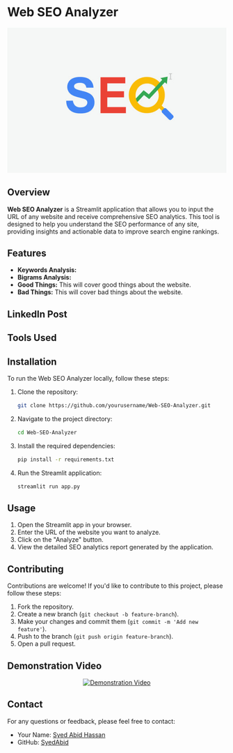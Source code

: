 # Web SEO Analyzer

<div align="center">
  <img src="https://github.com/Syed-Abid/Web-SEO-Analyzer/blob/main/seo%20image.jpg" alt="SEO Logo">
</div>

## Overview

**Web SEO Analyzer** is a Streamlit application that allows you to input the URL of any website and receive comprehensive SEO analytics. This tool is designed to help you understand the SEO performance of any site, providing insights and actionable data to improve search engine rankings.

## Features

- **Keywords Analysis:** 
- **Bigrams Analysis:**
- **Good Things:** This will cover good things about the website.
- **Bad Things:** This will cover bad things about the website.

## LinkedIn Post

## Tools Used


## Installation

To run the Web SEO Analyzer locally, follow these steps:

1. Clone the repository:
    ```sh
    git clone https://github.com/yourusername/Web-SEO-Analyzer.git
    ```
2. Navigate to the project directory:
    ```sh
    cd Web-SEO-Analyzer
    ```
3. Install the required dependencies:
    ```sh
    pip install -r requirements.txt
    ```
4. Run the Streamlit application:
    ```sh
    streamlit run app.py
    ```

## Usage

1. Open the Streamlit app in your browser.
2. Enter the URL of the website you want to analyze.
3. Click on the "Analyze" button.
4. View the detailed SEO analytics report generated by the application.

## Contributing

Contributions are welcome! If you'd like to contribute to this project, please follow these steps:

1. Fork the repository.
2. Create a new branch (`git checkout -b feature-branch`).
3. Make your changes and commit them (`git commit -m 'Add new feature'`).
4. Push to the branch (`git push origin feature-branch`).
5. Open a pull request.

## Demonstration Video

<p align="center">
  <a href="https://www.youtube.com/watch?v=nBQGcda9la0">
    <img src="https://images.ctfassets.net/dfcvkz6j859j/21hlm48z8aSpYVwvAxOcY/c55678def3d6856498c88c9b1ed3f05f/step-by-step-performing-seo-analysis.png" alt="Demonstration Video">
  </a>
</p>

## Contact

For any questions or feedback, please feel free to contact:

- Your Name: [Syed Abid Hassan](mailto:abidhassanjaffri31@gmail.com)
- GitHub: [SyedAbid](https://github.com/Syed-Abid)
